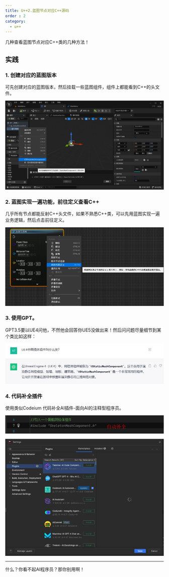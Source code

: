 ```yaml
---
title: U++2.蓝图节点对应C++源码
order : 2
category:
  - u++
---
```


<ChatMessage avatar="../../assets/emoji/blzt.png" :avatarWidth="40">
几种查看蓝图节点对应C++类的几种方法！
</ChatMessage>

## 实践

### 1. 创建对应的蓝图版本

<ChatMessage avatar="../../assets/emoji/dsyj.png" :avatarWidth="40">
可先创建对应的蓝图版本，然后挂载一些蓝图组件，组件上都能看到C++的头文件。
</ChatMessage>

![](..%2Fassets%2FBP2CPP.jpg)

### 2.  蓝图实现一遍功能，前往定义查看C++

<ChatMessage avatar="../../assets/emoji/bqb (4).png" :avatarWidth="40">
几乎所有节点都能反射C++头文件，如果不熟悉C++类，可以先用蓝图实现一遍业务逻辑，然后点击前往定义。
</ChatMessage>

![](..%2Fassets%2FBp2cpp2.jpg)

### 3. 使用GPT。

<ChatMessage avatar="../../assets/emoji/hh.png" :avatarWidth="40">
GPT3.5要以UE4问他，不然他会回答你UE5没做出来！然后问问题尽量细节到某个类比如这样：
</ChatMessage>

![](..%2Fassets%2Faskgpt.jpg)

### 4. 代码补全插件

<ChatMessage avatar="../../assets/emoji/dsyj.png" :avatarWidth="40">
使用类似Codeium 代码补全AI插件-面向AI的注释型程序员。
</ChatMessage>


![](..%2Fassets%2FAICODE.png)

![](..%2Fassets%2FAIPLUTGIN.jpg)

<hr>

<ChatMessage avatar="../../assets/emoji/blzt.png" :avatarWidth="40">
什么？你看不起AI程序员？那你别用啊！
</ChatMessage>